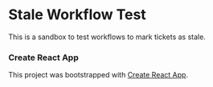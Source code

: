 # Stale Workflow Test

This is a sandbox to test workflows to mark tickets as stale.

### Create React App

This project was bootstrapped with [Create React App](https://github.com/facebook/create-react-app).

